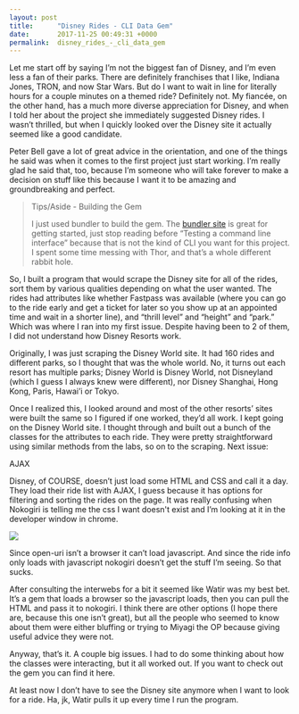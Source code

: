 ```yaml
---
layout: post
title:      "Disney Rides - CLI Data Gem"
date:       2017-11-25 00:49:31 +0000
permalink:  disney_rides_-_cli_data_gem
---
```


Let me start off by saying I’m not the biggest fan of Disney, and I’m even less a fan of their parks. There are definitely franchises that I like, Indiana Jones, TRON, and now Star Wars. But do I want to wait in line for literally hours for a couple minutes on a themed ride? Definitely not. My fiancée, on the other hand, has a much more diverse appreciation for Disney, and when I told her about the project she immediately suggested Disney rides. I wasn’t thrilled, but when I quickly looked over the Disney site it actually seemed like a good candidate. 

Peter Bell gave a lot of great advice in the orientation, and one of the things he said was when it comes to the first project just start working. I’m really glad he said that, too, because I’m someone who will take forever to make a decision on stuff like this because I want it to be amazing and groundbreaking and perfect. 
> 
> Tips/Aside - Building the Gem
> 
> I just used bundler to build the gem. The [bundler site](http://https://bundler.io/v1.12/guides/creating_gem.html) is great for getting started, just stop reading before “Testing a command line interface” because that is not the kind of CLI you want for this project. I spent some time messing with Thor, and that’s a whole different rabbit hole.

So, I built a program that would scrape the Disney site for all of the rides, sort them by various qualities depending on what the user wanted. The rides had attributes like whether Fastpass was available (where you can go to the ride early and get a ticket for later so you show up at an appointed time and wait in a shorter line), and “thrill level” and “height” and “park.” Which was where I ran into my first issue. Despite having been to 2 of them, I did not understand how Disney Resorts work.

Originally, I was just scraping the Disney World site. It had 160 rides and different parks, so I thought that was the whole world. No, it turns out each resort has multiple parks; Disney World is Disney World, not Disneyland (which I guess I always knew were different), nor Disney Shanghai, Hong Kong, Paris, Hawai’i or Tokyo. 

Once I realized this, I looked around and most of the other resorts’ sites were built the same so I figured if one worked, they’d all work. I kept going on the Disney World site. I thought through and built out a bunch of the classes for the attributes to each ride. They were pretty straightforward using similar methods from the labs, so on to the scraping. Next issue: 

AJAX

Disney, of COURSE, doesn’t just load some HTML and CSS and call it a day. They load their ride list with AJAX, I guess because it has options for filtering and sorting the rides on the page. It was really confusing when Nokogiri is telling me the css I want doesn't exist and I’m looking at it in the developer window in chrome.

![](https://media.giphy.com/media/EouEzI5bBR8uk/giphy.gif)

Since open-uri isn’t a browser it can’t load javascript. And since the ride info only loads with javascript nokogiri doesn’t get the stuff I’m seeing. So that sucks. 

After consulting the interwebs for a bit it seemed like Watir was my best bet. It’s a gem that loads a browser so the javascript loads, then you can pull the HTML and pass it to nokogiri. I think there are other options (I hope there are, because this one isn’t great), but all the people who seemed to know about them were either bluffing or trying to Miyagi the OP because giving useful advice they were not. 

Anyway, that’s it. A couple big issues. I had to do some thinking about how the classes were interacting, but it all worked out. If you want to check out the gem you can find it here.

At least now I don’t have to see the Disney site anymore when I want to look for a ride. Ha, jk, Watir pulls it up every time I run the program.

